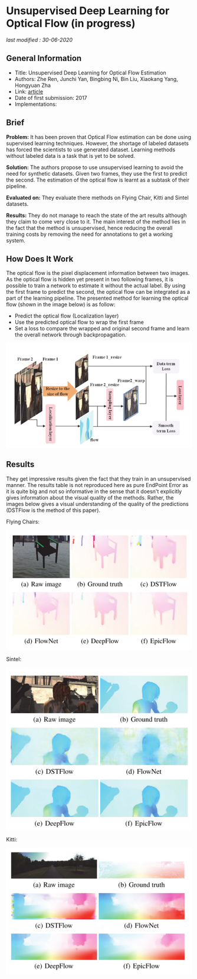 # Unsupervised Deep Learning for Optical Flow  (in progress)

_last modified : 30-06-2020_

## General Information

- Title: Unsupervised Deep Learning for Optical Flow Estimation
- Authors: Zhe Ren, Junchi Yan, Bingbing Ni, Bin Liu, Xiaokang Yang, Hongyuan Zha
- Link: [article](https://www.semanticscholar.org/paper/Unsupervised-Deep-Learning-for-Optical-Flow-Ren-Yan/47bc34ae6f5dc104bc289ae3bb4fa75ef75fbc21)
- Date of first submission: 2017
- Implementations:

## Brief

**Problem:** It has been proven that Optical Flow estimation can be done using supervised learning techniques. However, the shortage of labeled datasets has forced the scientists to use generated dataset. Learning methods without labeled data is a task that is yet to be solved.

**Solution:** The authors propose to use unsupervised learning to avoid the need for synthetic datasets. Given two frames, they use the first to predict the second. The estimation of the optical flow is learnt as a subtask of their pipeline.

**Evaluated on:** They evaluate there methods on Flying Chair, Kitti and Sintel datasets.

**Results:** They do not manage to reach the state of the art results although they claim to come very close to it. The main interest of the method lies in the fact that the method is unsupervised, hence reducing the overall training costs by removing the need for annotations to get a working system.

## How Does It Work

The optical flow is the pixel displacement information between two images. As the optical flow is hidden yet present in two following frames, it is possible to train a network to estimate it without the actual label. By using the first frame to predict the second, the optical flow can be integrated as a part of the learning pipeline. The presented method for learning the optical flow (shown in the image below) is as follow:

- Predict the optical flow (Localization layer)
- Use the predicted optical flow to wrap the first frame
- Set a loss to compare the wrapped and original second frame and learn the overall network through backpropagation.

![image]( https://raw.githubusercontent.com/D3lt4lph4/papers/master/docs/images/flow/unsupervisedopticalflow/network.png "image")

## Results

They get impressive results given the fact that they train in an unsupervised manner. The results table is not reproduced here as pure EndPoint Error as it is quite big and not so informative in the sense that it doesn't explicitly gives information about the visual quality of the methods. Rather, the images below gives a visual understanding of the quality of the predictions (DSTFlow is the method of this paper).

Flying Chairs:

![image1]( https://raw.githubusercontent.com/D3lt4lph4/papers/master/docs/images/flow/unsupervisedopticalflow/chairs.png "image1")

Sintel:

![image2]( https://raw.githubusercontent.com/D3lt4lph4/papers/master/docs/images/flow/unsupervisedopticalflow/sintel.png "image2")

Kitti:

![image3]( https://raw.githubusercontent.com/D3lt4lph4/papers/master/docs/images/flow/unsupervisedopticalflow/kitti.png "image3")
